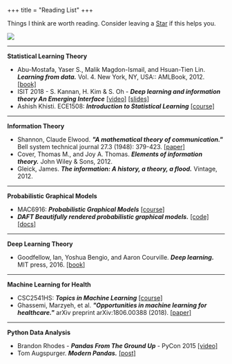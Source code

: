 +++
title = "Reading List"
+++

Things I think are worth reading. Consider leaving a <span style="text-shadow: none;"><a class="github-button" href="https://github.com/dsevero/dsevero.com" data-icon="octicon-star" data-size="small" data-show-count="true" aria-label="Star this on GitHub">Star</a><script async defer src="https://buttons.github.io/buttons.js"></script></span> if this helps you.

![](/img/attempted-science.png)


---
**Statistical Learning Theory**

- Abu-Mostafa, Yaser S., Malik Magdon-Ismail, and Hsuan-Tien Lin. ***Learning from data.*** Vol. 4. New York, NY, USA:: AMLBook, 2012. [[book]](http://www.amlbook.com)
- ISIT 2018 - S. Kannan, H. Kim & S. Oh - ***Deep learning and information theory An Emerging Interface*** [[video]](https://youtu.be/t7azfdvGCcc) [[slides]](https://homes.cs.washington.edu/~sewoong/slide_ISITTutorial2018.pdf)
- Ashish Khisti. ECE1508: ***Introduction to Statistical Learning*** [[course]](https://sites.google.com/site/ece1508uoft/home)

---
**Information Theory**

- Shannon, Claude Elwood. ***"A mathematical theory of communication."*** Bell system technical journal 27.3 (1948): 379-423. [[paper]](http://www.math.harvard.edu/~ctm/home/text/others/shannon/entropy/entropy.pdf)
- Cover, Thomas M., and Joy A. Thomas. ***Elements of information theory.*** John Wiley & Sons, 2012.
- Gleick, James. ***The information: A history, a theory, a flood.*** Vintage, 2012.

---
**Probabilistic Graphical Models**

- MAC6916: ***Probabilistic Graphical Models*** [[course]](https://www.ime.usp.br/~ddm/mac6916/)
- ***DAFT Beautifully rendered probabilistic graphical models.*** [[code]](https://github.com/daft-dev/daft) [[docs]](https://docs.daft-pgm.org/en/latest/)

---
**Deep Learning Theory**

- Goodfellow, Ian, Yoshua Bengio, and Aaron Courville. ***Deep learning.*** MIT press, 2016. [[book]](https://www.deeplearningbook.org/)

---
**Machine Learning for Health**

- CSC2541HS: ***Topics in Machine Learning*** [[course]](https://cs2541-ml4h2019.github.io/schedule/)
- Ghassemi, Marzyeh, et al. ***"Opportunities in machine learning for healthcare."*** arXiv preprint arXiv:1806.00388 (2018). [[paper]](https://arxiv.org/abs/1806.00388)

---
**Python Data Analysis**

- Brandon Rhodes - ***Pandas From The Ground Up*** - PyCon 2015 [[video]](https://www.youtube.com/watch?v=5JnMutdy6Fw)
- Tom Augspurger. ***Modern Pandas.*** [[post]](http://tomaugspurger.github.io/modern-1-intro.html)

